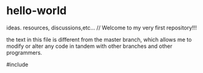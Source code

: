 # hello-world
ideas. resources, discussions,etc...
// Welcome to my very first repository!!!

the text in this file is different from the master branch, which allows me to modify or alter any code in tandem with other branches and other programmers.

#include <iostream>
  
